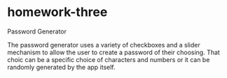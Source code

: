 # homework-three

Password Generator

The password generator uses a variety of checkboxes and a slider mechanism to allow the user to create a password of their choosing. That choic can be a specific choice of characters and numbers or it can be randomly generated by the app itself.
